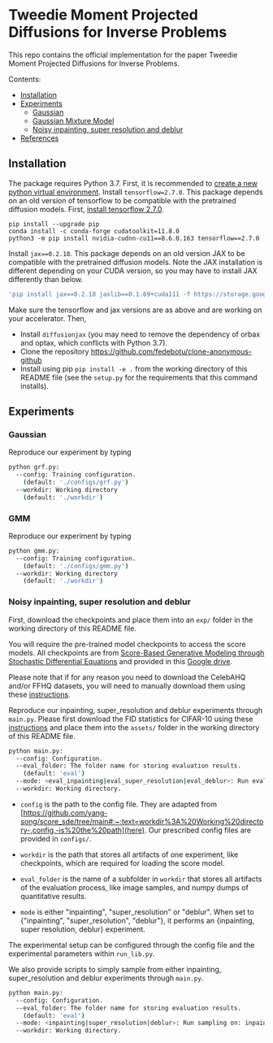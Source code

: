 Tweedie Moment Projected Diffusions for Inverse Problems
========================================================
This repo contains the official implementation for the paper Tweedie Moment Projected Diffusions for Inverse Problems.

Contents:
- [Installation](#installation)
- [Experiments](#experiments)
    - [Gaussian](#gaussian)
    - [Gaussian Mixture Model](#gmm)
    - [Noisy inpainting, super resolution and deblur](#noisy-inpainting,-super-resolution-and-deblur)
- [References](#references)

## Installation
The package requires Python 3.7. First, it is recommended to [create a new python virtual environment](https://conda.io/projects/conda/en/latest/user-guide/tasks/manage-environments.html#creating-an-environment-with-commands). 
Install `tensorflow=2.7.0`. This package depends on an old version of tensorflow to be compatible with the pretrained diffusion models. First, [install tensorflow 2.7.0](https://www.tensorflow.org/install/pip).

```
pip install --upgrade pip
conda install -c conda-forge cudatoolkit=11.8.0
python3 -m pip install nvidia-cudnn-cu11==8.6.0.163 tensorflow==2.7.0
```

Install `jax==0.2.18`. This package depends on an old version JAX to be compatible with the pretrained diffusion models. Note the JAX installation is different depending on your CUDA version, so you may have to install JAX differently than below.
```sh
'pip install jax==0.2.18 jaxlib==0.1.69+cuda111 -f https://storage.googleapis.com/jax-releases/jax_cuda_releases.html',
```

Make sure the tensorflow and jax versions are as above and are working on your accelerator. Then,
- Install `diffusionjax` (you may need to remove the dependency of orbax and optax, which conflicts with Python 3.7).
- Clone the repository https://github.com/fedebotu/clone-anonymous-github
- Install using pip `pip install -e .` from the working directory of this README file (see the `setup.py` for the requirements that this command installs).

## Experiments

### Gaussian
Reproduce our experiment by typing 
```sh
python grf.py:
  --config: Training configuration.
    (default: './configs/grf.py')
  --workdir: Working directory
    (default: './workdir')
```

### GMM
Reproduce our experiment by typing 
```sh
python gmm.py:
  --config: Training configuration.
    (default: './configs/gmm.py')
  --workdir: Working directory
    (default: './workdir')
```

### Noisy inpainting, super resolution and deblur

First, download the checkpoints and place them into an `exp/` folder in the working directory of this README file.

You will require the pre-trained model checkpoints to access the score models. All checkpoints are from [Score-Based Generative Modeling through Stochastic Differential Equations](https://github.com/yang-song/score_sde/blob/main/README.md) and provided in this [Google drive](https://drive.google.com/drive/folders/1RAG8qpOTURkrqXKwdAR1d6cU9rwoQYnH).

Please note that if for any reason you need to download the CelebAHQ and/or FFHQ datasets, you will need to manually download them using these [instructions](https://github.com/tkarras/progressive_growing_of_gans#preparing-datasets-for-training). 

Reproduce our inpainting, super_resolution and deblur experiments through `main.py`. Please first 
download the FID statistics for CIFAR-10 using these [instructions](https://github.com/yang-song/score_sde/tree/main#:~:text=Stats%20files%20for%20quantitative%20evaluation) and place them into the `assets/` folder in the working directory of this README file.
```sh
python main.py:
  --config: Configuration.
  --eval_folder: The folder name for storing evaluation results.
    (default: 'eval')
  --mode: <eval_inpainting|eval_super_resolution|eval_deblur>: Run evaluation on: inpainting, super_resolution or deblur.
  --workdir: Working directory.
```

* `config` is the path to the config file. They are adapted from [https://github.com/yang-song/score_sde/tree/main#:~:text=workdir%3A%20Working%20directory-,config,-is%20the%20path](here). Our prescribed config files are provided in `configs/`.

*  `workdir` is the path that stores all artifacts of one experiment, like checkpoints, which are required for loading the score model.

* `eval_folder` is the name of a subfolder in `workdir` that stores all artifacts of the evaluation process, like image samples, and numpy dumps of quantitative results.

* `mode` is either "inpainting", "super_resolution" or "deblur". When set to {"inpainting", "super_resolution", "deblur"}, it performs an {inpainting, super resolution, deblur} experiment.

The experimental setup can be configured through the config file and the experimental parameters within `run_lib.py`.

We also provide scripts to simply sample from either inpainting, super_resolution and deblur experiments through `main.py`.
```sh
python main.py:
  --config: Configuration.
  --eval_folder: The folder name for storing evaluation results.
    (default: 'eval')
  --mode: <inpainting|super_resolution|deblur>: Run sampling on: inpainting, super_resolution or deblur.
  --workdir: Working directory.
```